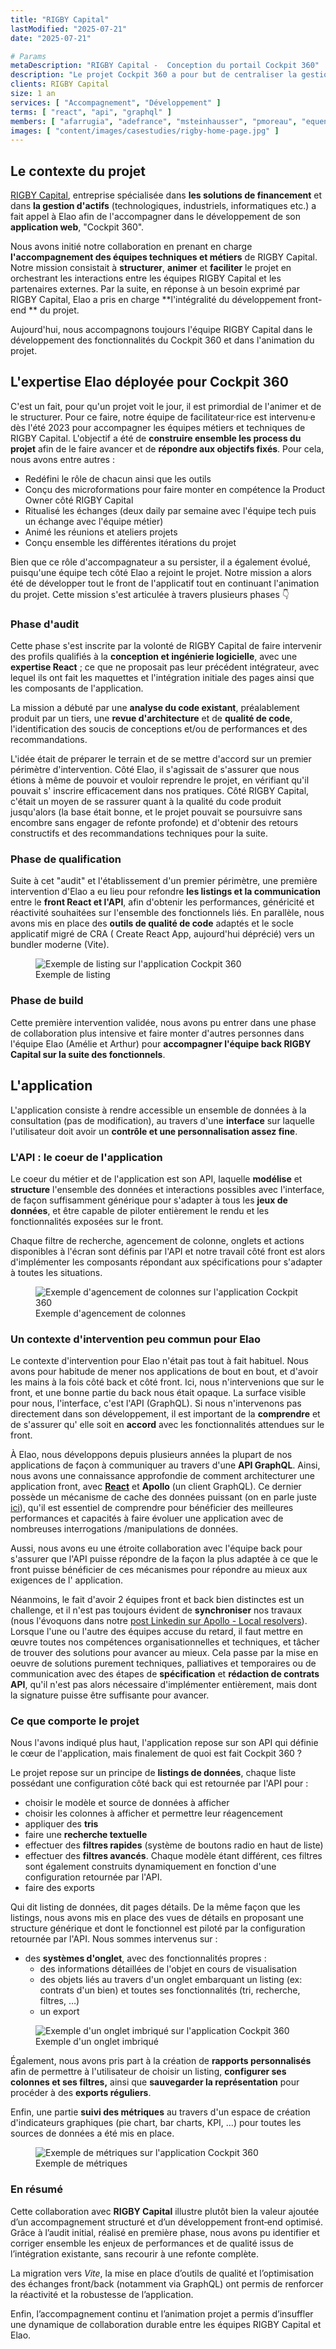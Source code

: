 ```yaml
---
title: "RIGBY Capital"
lastModified: "2025-07-21"
date: "2025-07-21"

# Params
metaDescription: "RIGBY Capital -  Conception du portail Cockpit 360"
description: "Le projet Cockpit 360 a pour but de centraliser la gestion des contrats d'actifs pour RIGBY Capital et leurs clients"
clients: RIGBY Capital
size: 1 an
services: [ "Accompagnement", "Développement" ]
terms: [ "react", "api", "graphql" ]
members: [ "afarrugia", "adefrance", "msteinhausser", "pmoreau", "equentin" ]
images: [ "content/images/casestudies/rigby-home-page.jpg" ]
---
```


## Le contexte du projet

[RIGBY Capital](https://www.rigbycapital.com/fr/), entreprise spécialisée dans **les
solutions de financement** et dans **la gestion d'actifs** (technologiques, industriels, informatiques etc.) a fait
appel à Elao afin de l'accompagner dans le développement de son **application web**, "Cockpit 360".

Nous avons initié notre collaboration en prenant en charge **l'accompagnement des équipes techniques et métiers** de
RIGBY Capital. Notre mission consistait à **structurer**, **animer** et **faciliter** le projet en orchestrant les interactions
entre les équipes RIGBY Capital et les partenaires externes.
Par la suite, en réponse à un besoin exprimé par RIGBY Capital, Elao a pris en charge **l'intégralité du développement front-end
** du projet.

Aujourd'hui, nous accompagnons toujours l'équipe RIGBY Capital dans le développement des fonctionnalités du Cockpit 360 et dans
l'animation du projet.

## L'expertise Elao déployée pour Cockpit 360

C'est un fait, pour qu'un projet voit le jour, il est primordial de l'animer et de le structurer. Pour ce faire, notre
équipe de facilitateur·rice est intervenu·e dès l'été 2023 pour accompagner les équipes métiers et techniques de RIGBY
Capital. L'objectif a été de **construire ensemble les process du projet** afin de le faire avancer et de **répondre aux
objectifs fixés**.
Pour cela, nous avons entre autres :

- Redéfini le rôle de chacun ainsi que les outils
- Conçu des microformations pour faire monter en compétence la Product Owner côté RIGBY Capital
- Ritualisé les échanges (deux daily par semaine avec l'équipe tech puis un échange avec l'équipe métier)
- Animé les réunions et ateliers projets
- Conçu ensemble les différentes itérations du projet

Bien que ce rôle d'accompagnateur a su persister, il a également évolué, puisqu'une équipe tech côté Elao a rejoint le
projet. Notre mission a alors été de développer tout le front de l'applicatif tout en continuant l'animation du projet.
Cette mission s'est articulée à travers plusieurs phases 👇

### Phase d'audit

Cette phase s'est inscrite par la volonté de RIGBY Capital de faire intervenir des profils qualifiés à la **conception et
ingénierie logicielle**, avec une **expertise React** ; ce que ne proposait pas leur précédent
intégrateur, avec lequel ils ont fait les
maquettes et l'intégration initiale des pages ainsi que les composants de l'application.

La mission a débuté par une **analyse du code existant**, préalablement produit par un tiers, une **revue
d'architecture** et de **qualité de code**, l'identification des soucis de conceptions et/ou de performances et des
recommandations.

L'idée était de préparer le terrain et de se mettre d'accord sur un premier périmètre d'intervention. Côté Elao, il
s'agissait de s'assurer que nous étions à même de pouvoir et vouloir reprendre le projet, en vérifiant qu'il pouvait s'
inscrire efficacement dans nos pratiques. Côté RIGBY Capital, c'était un moyen de se rassurer quant à la qualité du code produit
jusqu'alors (la base était bonne, et le projet pouvait se poursuivre sans encombre sans engager de refonte profonde) et
d'obtenir des retours constructifs et des recommandations techniques pour la suite.

### Phase de qualification

Suite à cet "audit" et l'établissement d'un premier périmètre, une première intervention d'Elao a eu lieu pour refondre
**les listings et la communication** entre le **front React et l'API**, afin d'obtenir les performances, généricité et
réactivité souhaitées sur l'ensemble des fonctionnels liés.
En parallèle, nous avons mis en place des **outils de qualité de code** adaptés et le socle applicatif migré de CRA (
Create React App, aujourd'hui déprécié) vers un bundler moderne (Vite).

<figure>
    <img src="content/images/casestudies/rigby-listing.jpg" alt="Exemple de listing sur l'application Cockpit 360">
    <figcaption>
      <span class="figure__legend">Exemple de listing</span>
    </figcaption>
</figure>

### Phase de build

Cette première intervention validée, nous avons pu entrer dans une phase de collaboration plus intensive et faire monter
d'autres personnes dans l'équipe Elao (Amélie et Arthur) pour **accompagner l'équipe back RIGBY Capital sur la suite des
fonctionnels**.

## L'application

L'application consiste à rendre accessible un ensemble de données à la consultation (pas de modification), au travers
d'une **interface** sur laquelle l'utilisateur doit avoir un **contrôle et une personnalisation assez fine**.

### L'API : le coeur de l'application

Le coeur du métier et de l'application est son API, laquelle **modélise** et **structure** l'ensemble des données et
interactions possibles avec l'interface, de façon suffisamment générique pour s'adapter à tous les **jeux de données**,
et être capable de piloter entièrement le rendu et les fonctionnalités exposées sur le front.

Chaque filtre de recherche, agencement de colonne, onglets et actions disponibles à l'écran sont définis par l'API et
notre travail côté front est alors d'implémenter les composants répondant aux spécifications pour s'adapter à toutes les
situations.

<figure>
    <img src="content/images/casestudies/rigby-onglet-commandes.jpg" alt="Exemple d'agencement de colonnes sur l'application Cockpit 360">
    <figcaption>
      <span class="figure__legend">Exemple d'agencement de colonnes</span>
    </figcaption>
</figure>

### Un contexte d'intervention peu commun pour Elao

Le contexte d'intervention pour Elao n'était pas tout à fait habituel.
Nous avons pour habitude de mener nos applications de bout en bout, et d'avoir les mains à la fois côté back et côté
front.
Ici, nous n'intervenions que sur le front, et une bonne partie du back nous était opaque. La surface visible pour nous,
l'interface, c'est l'API (GraphQL).
Si nous n'intervenons pas directement dans son développement, il est important de la **comprendre** et de s'assurer qu'
elle soit en **accord** avec les fonctionnalités attendues sur le front.

À Elao, nous développons depuis plusieurs années la plupart de nos applications de façon à communiquer au travers d'une
**API GraphQL**. Ainsi, nous avons une connaissance approfondie de comment architecturer une application front, avec
**[React](https://www.elao.com/glossaire/react)** et **Apollo** (un client GraphQL). Ce dernier possède un mécanisme de cache des données puissant (on en parle
juste [ici](https://www.elao.com/blog/dev/apollo-graphql-cache/)), qu'il est essentiel de comprendre pour bénéficier des
meilleures performances et capacités à faire évoluer une application avec de nombreuses interrogations /manipulations de
données.

Aussi, nous avons eu une étroite collaboration avec l'équipe back pour s'assurer que l'API puisse répondre de la façon
la plus adaptée à ce que le front puisse bénéficier de ces mécanismes pour répondre au mieux aux exigences de l'
application.

Néanmoins, le fait d'avoir 2 équipes front et back bien distinctes est un challenge, et il n'est pas toujours évident de
**synchroniser** nos travaux (nous l'évoquons dans
notre [post Linkedin sur Apollo - Local resolvers](https://www.linkedin.com/posts/elao_frontend-backend-api-activity-7216352458766254081-wzjR/)).
Lorsque l'une ou l'autre des équipes accuse du retard, il faut mettre
en œuvre toutes nos compétences organisationnelles et techniques, et tâcher de trouver des solutions pour avancer au
mieux. Cela passe par la mise en oeuvre de solutions purement techniques, palliatives et temporaires ou de communication
avec des étapes de **spécification** et **rédaction de contrats API**, qu'il n'est pas alors nécessaire d'implémenter
entièrement, mais dont la signature puisse être suffisante pour avancer.

### Ce que comporte le projet

Nous l'avons indiqué plus haut, l'application repose sur son API qui définie le cœur de l'application, mais finalement
de quoi est fait Cockpit 360 ?

Le projet repose sur un principe de **listings de données**, chaque liste possédant une configuration côté back qui est
retournée par l'API pour :

- choisir le modèle et source de données à afficher
- choisir les colonnes à afficher et permettre leur réagencement
- appliquer des **tris**
- faire une **recherche textuelle**
- effectuer des **filtres rapides** (système de boutons radio en haut de liste)
- effectuer des **filtres avancés**. Chaque modèle étant différent, ces filtres sont également construits dynamiquement
  en fonction d'une configuration retournée par l'API.
- faire des exports

Qui dit listing de données, dit pages détails. De la même façon que les listings, nous avons mis en place des vues de
détails en proposant une structure générique et dont le fonctionnel est piloté par la configuration retournée par l'API.
Nous sommes intervenus sur :

- des **systèmes d'onglet**, avec des fonctionnalités propres :
    - des informations détaillées de l'objet en cours de visualisation
    - des objets liés au travers d'un onglet embarquant un listing (ex: contrats d'un bien) et toutes ses
      fonctionnalités (tri, recherche, filtres, …)
    - un export

<figure>
    <img src="content/images/casestudies/rigby-systeme-onglet.jpg" alt="Exemple d'un onglet imbriqué sur l'application Cockpit 360">
    <figcaption>
      <span class="figure__legend">Exemple d'un onglet imbriqué</span>
    </figcaption>
</figure>

Également, nous avons pris part à la création de **rapports personnalisés** afin de permettre à l'utilisateur de choisir
un listing, **configurer ses colonnes et ses filtres,** ainsi que **sauvegarder la représentation** pour procéder à des
**exports réguliers**.

Enfin, une partie **suivi des métriques** au travers d'un espace de création d'indicateurs graphiques (pie chart, bar
charts, KPI, ...) pour toutes les sources de données a été mis en place.

<figure>
    <img src="content/images/casestudies/rigby-metriques.jpg" alt="Exemple de métriques sur l'application Cockpit 360">
    <figcaption>
      <span class="figure__legend">Exemple de métriques</span>
    </figcaption>
</figure>

### En résumé

Cette collaboration avec **RIGBY Capital** illustre plutôt bien la valeur ajoutée d’un accompagnement structuré et d’un 
développement front‑end optimisé. Grâce à l’audit initial, réalisé en première phase, nous avons pu identifier et 
corriger ensemble les enjeux de performances et de qualité issus de l’intégration existante, sans recourir à une refonte
complète.

La migration vers _Vite_, la mise en place d’outils de qualité et l’optimisation des échanges front/back (notamment via 
GraphQL) ont permis de renforcer la réactivité et la robustesse de l’application.

Enfin, l’accompagnement continu et l’animation projet a permis d’insuffler une dynamique de collaboration durable entre
les équipes RIGBY Capital et Elao.
